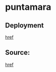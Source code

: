 # puntamara
## Deployment
[href](https://streamable.com/n49lxu)

## Source:
[href](https://github.com/nu11secur1ty/puntamara-1)
